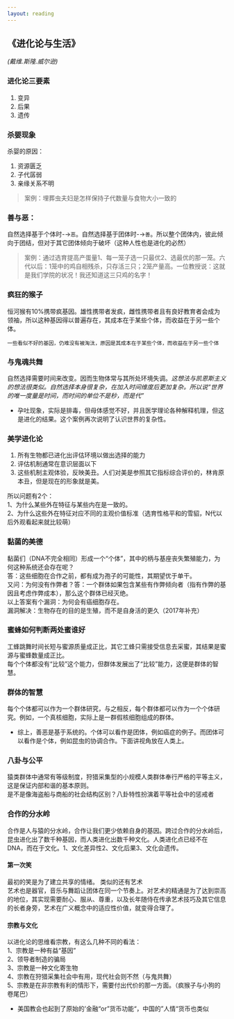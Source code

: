 ```yaml
---
layout: reading
---
```



## 《进化论与生活》
*(戴维.斯隆.威尔逊)*  

### 进化论三要素
1. 变异
2. 后果
3. 遗传

### 杀婴现象

杀婴的原因：
1. 资源匮乏
2. 子代孱弱
3. 亲缘关系不明

> 案例：埋葬虫夫妇是怎样保持子代数量与食物大小一致的

### 善与恶：

自然选择基于个体时-→`恶`。自然选择基于团体时-→`善`。所以整个团体内，彼此倾向于团结，但对于其它团体倾向于破坏（这种人性也是进化的必然）

>案例：通过选育提高产蛋量1、每一笼子选一只最优2、选最优的那一笼。六代以后：1笼中的鸡自相残杀，只存活三只；2笼产量高。一位教授说：这就是我们学院的状况！我还知道这三只鸡的名字！

### 疯狂的猴子

恒河猴有10%携带疯基因。雄性携带者发疯，雌性携带者且有良好教育者会成为领袖，所以这种基因得以普遍存在，其成本在于某些个体，而收益在于另一些个体。

`一些看似不好的基因，仍难没有被淘汰，原因是其成本在于某些个体，而收益在于另一些个体`

### 与鬼魂共舞

自然选择需要时间来改变。因而生物体常与其所处环境失调。*这想法与凯恩斯主义的想法很类似。自然选择本身很复杂，在加入时间维度后更加复杂。所以说“世界的唯一度量是时间，而时间的单位不是秒，而是代”*

- 孕吐现象，实际是排毒，但母体感觉不好，并且医学理论各种解释机理，但这是进化的结果。这个案例再次说明了认识世界的复杂性。

### 美学进化论

1. 所有生物都已进化出评估环境以做出选择的能力
2. 评估机制通常在意识层面以下
3. 这些机制主观体验，反映美丑。人们对美是参照其它指标综合评价的，林肯原本丑，但是现在的形象就是美。

所以问题有2个：  
1、为什么某些外在特征与某些内在是一致的。  
2、为什么这些外在特征对应不同的主观价值标准（选育性格平和的雪貂，N代以后外观看起来就比较萌）  

### 黏菌的美德

黏菌们（DNA不完全相同）形成一个“个体”，其中的柄与基座丧失繁殖能力，为何这种系统还会存在呢？  
答：这些细胞在合作之前，都有成为孢子的可能性，其期望优于单干。  
又问：为何没有作弊者？答：一个群体如果包含某些有作弊倾向者（指有作弊的基因且考虑作弊成本），那么这个群体已经灭绝。  
以上答案有个漏洞：为何会有癌细胞存在。  
漏洞解决：生物存在的目的是生殖，而不是自身活的更久（2017年补充）

### 蜜蜂如何判断两处蜜谁好

工蜂跳舞时间长短与蜜源质量成正比，其它工蜂只需接受信息去采蜜，其结果是蜜源与蜜蜂数量成正比。  
每个个体都没有“比较”这个能力，但群体发展出了“比较”能力，这便是群体的智慧。

### 群体的智慧
每个个体都可以作为一个群体研究，与之相反，每个群体都可以作为一个个体研究。例如，一个真核细胞，实际上是一群假核细胞组成的群体。

- 综上，善恶是基于系统的。个体可以看作是团体，例如癌症的例子。而团体可以看作是个体，例如昆虫的协调合作。下面讲视角放在人类上。

### 八卦与公平

猿类群体中通常有等级制度，狩猎采集型的小规模人类群体奉行严格的平等主义，这是保证内部和谐的基本原则。  
是不是像海盗船与商船的社会结构区别？八卦特性扮演着平等社会中的惩戒者

### 合作的分水岭

合作是人与猿的分水岭，合作让我们更少依赖自身的基因。跨过合作的分水岭后，昆虫进化出了数千种基因，而人类进化出数千种文化。人类进化点已经不在DNA，而在于文化。1、文化差异性2、文化后果3、文化会遗传。

#### 第一次笑
最初的笑是为了建立共享的情绪。
类似的还有艺术  
艺术也是器官，音乐与舞蹈让团体在同一个节奏上。对艺术的精通是为了达到崇高的地位，其实现需要耐心、服从、尊重，以及长年随侍在传承艺术技巧及其它信息的长者身旁，艺术在广义概念中的适应性价值，就变得合理了。

#### 宗教与文化
以进化论的思维看宗教，有这么几种不同的看法：  
1、宗教是一种有益“基因”  
2、领导者制造的骗局  
3、宗教是一种文化寄生物  
4、宗教在狩猎采集社会中有用，现代社会则不然（与鬼共舞）  
5、宗教是在非宗教有利的情形下，需要付出代价的那一方面。（疯猴子与小狗的卷尾巴）



- 美国教会也起到了原始的’金融“or”货币功能“，中国的”人情“货币也类似
